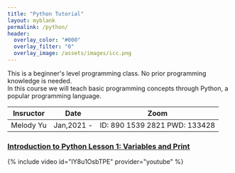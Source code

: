 ```yaml
---
title: "Python Tutorial"
layout: myblank
permalink: /python/
header:
  overlay_color: "#000"
  overlay_filter: "0"
  overlay_image: /assets/images/icc.png
---
```




This is a beginner's level programming class. No prior programming knowledge is needed.  
In this course we will teach basic programming concepts through Python, a popular programming language.

| Insructor   | Date |  Zoom |
| ----------- | ----------- | ----------- |
| Melody Yu   | Jan,2021 -  | ID: 890 1539 2821 PWD: 133428|

### [Introduction to Python Lesson 1: Variables and Print](/assets/docs/python1.pdf)
{% include video id="IY8u1OsbTPE" provider="youtube" %}
